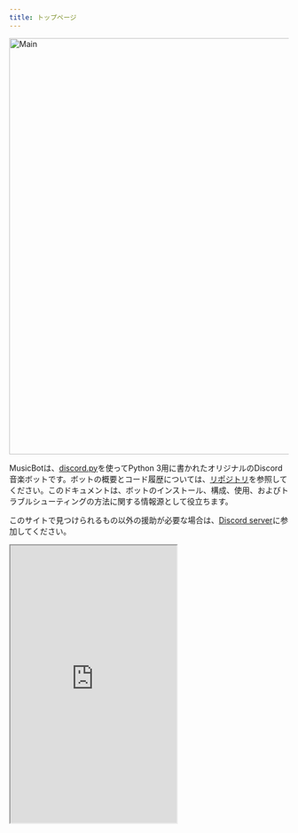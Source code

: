 ```yaml
---
title: トップページ
---
```


<img class="doc-img" src="https://i.imgur.com/EZljY52.png" alt="Main" style="width: 750px;"/>

MusicBotは、[discord.py](https://github.com/Rapptz/discord.py)を使ってPython 3用に書かれたオリジナルのDiscord音楽ボットです。ボットの概要とコード履歴については、[リポジトリ](https://github.com/kosugikun/MusicBot)を参照してください。このドキュメントは、ボットのインストール、構成、使用、およびトラブルシューティングの方法に関する情報源として役立ちます。

このサイトで見つけられるもの以外の援助が必要な場合は、[Discord server](https://discord.gg/DuN7jvh)に参加してください。
<script type="text/javascript" src="//cdn.jsdelivr.net/discord-widget/1.1/discord-widget.min.js"></script>
<script type="text/javascript">
discordWidget.init({
  serverId: '414411462207995904',
  title: 'MusicBot JP',
  join: true,
  alphabetical: true,
  theme: 'dark',
  hideChannels: ['Channel Name 1'],
  showAllUsers: true,
  allUsersDefaultState: false,
  showNick: true
});
discordWidget.render();
</script>

<iframe src="https://mcpenano.net/discord/" height="500"></iframe>
